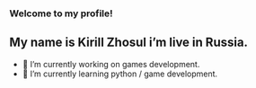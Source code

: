 ### Welcome to my profile!

## My name is Kirill Zhosul i’m live in Russia.

- 🔭 I’m currently working on games development.
- 🌱 I’m currently learning python / game development.
